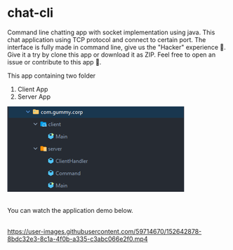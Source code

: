 # chat-cli
Command line chatting app with socket implementation using java. 
This chat application using TCP protocol and connect to certain port.
The interface is fully made in command line, give us the "Hacker"
experience 🙂. Give it a try by clone this app or download it as ZIP.
Feel free to open an issue or contribute to this app 👋.

This app containing two folder 
1. Client App
2. Server App

![images](images/Screenshot_1.png)

<br>
You can watch the application demo below.
<br><br>

https://user-images.githubusercontent.com/59714670/152642878-8bdc32e3-8c1a-4f0b-a335-c3abc066e2f0.mp4
